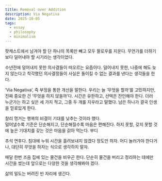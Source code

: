 ```yaml
---
title: Removal over Addition
description: Via Negativa
date: 2025-10-05
tags:
  - essay
  - philosophy
  - minimalism
---
```

팟캐스트에서 남겨야 할 단 하나의 목록만 빼고 모두 팔로우를 지운다. 무언가를 더하기보다 덜어내야 할 시기라는 생각이었다.  

수년전에 덜어내지 못한 의사결들이 떠오르는 요즘이다. 덜어내지 못한, 나중에 해도 늦지 않는다고 착각했던 의사결정들이 사실은 돌이킬 수 없는 결과를 낸다는 생각들을 한다.

‘Via Negativa’, 즉 부정을 통한 개선을 말한다. 우리는 늘 ‘무엇을 할까’를 고민하지만, 진짜 중요한 건 ‘무엇을 하지 않을까’다.   시간은 유한하고, 선택은 잔인해야 한다.  더러 누군가는 하고 싳은 세 가지 적고, 그중 두 개를 지우라고 말했다. 남은 하나가 결국 인생을 믿로있게 한다.

찰리 멍거는 행복의 비결이 기대를 낮추는 것이라 했다.  
덜어낼수록 기준은 단순해지고, 단순해질수록 마음은 편해진다.  하지 못할, 갖지 못할 것에 높은 기대치를 갖는 것은 마음을 갉아 먹는다. 부디

추석 연후다. 침대에 누워 시간을 흘려보내지 않겠다 정도만 하자. 어디 놀러가야 한다거나, 대단히 무엇을 하자는 식으로 생각하지 말자.

매달 한번 즈음 집에 있는 물건을 비우곤 한다. 단순히 물건을 버리고 정리하는 데에만 시간을 썼는데 앞으로는 다양한 것을 생각해봐야 겠다.

삶의 밀도는 버려진 빈 자리에 생긴다.
